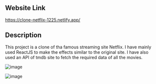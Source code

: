 ## Website Link
https://clone-netflix-1225.netlify.app/

## Description
This project is a clone of tha famous streaming site Netflix. I have mainly used ReactJS to make the effects similar to the original site. I have also used an API of tmdb site to fetch the required data of all the movies.

![image](https://user-images.githubusercontent.com/100083207/196214489-ed91b0c3-daf3-4400-a797-ca27d5739588.png)

![image](https://user-images.githubusercontent.com/100083207/196214678-76d8b827-00e5-4c00-9682-cd4174118e41.png)
